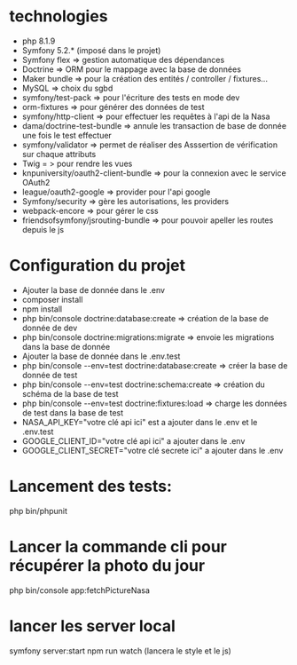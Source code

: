 # technologies
- php 8.1.9
- Symfony 5.2.* (imposé dans le projet)
- Symfony flex => gestion automatique des dépendances
- Doctrine => ORM pour le mappage avec la base de données
- Maker bundle => pour la création des entités / controller / fixtures...
- MySQL => choix du sgbd
- symfony/test-pack => pour l'écriture des tests en mode dev
- orm-fixtures => pour générer des données de test
- symfony/http-client => pour effectuer les requêtes à l'api de la Nasa
- dama/doctrine-test-bundle => annule les transaction de base de donnée une fois le test effectuer
- symfony/validator => permet de réaliser des Asssertion de vérification sur chaque attributs
- Twig = > pour rendre les vues
- knpuniversity/oauth2-client-bundle => pour la connexion avec le service OAuth2
- league/oauth2-google => provider pour l'api google
- Symfony/security => gère les autorisations, les providers
- webpack-encore => pour gérer le css
- friendsofsymfony/jsrouting-bundle => pour pouvoir apeller les routes depuis le js

# Configuration du projet
- Ajouter la base de donnée dans le .env
- composer install
- npm install
- php bin/console doctrine:database:create => création de la base de donnée de dev
- php bin/console doctrine:migrations:migrate => envoie les migrations dans la base de donnée
- Ajouter la base de donnée dans le .env.test 
- php bin/console --env=test doctrine:database:create => créer la base de donnée de test
- php bin/console --env=test doctrine:schema:create => création du schéma de la base de test
- php bin/console --env=test doctrine:fixtures:load => charge les données de test dans la base de test
- NASA_API_KEY="votre clé api ici" est a ajouter dans le .env et le .env.test
- GOOGLE_CLIENT_ID="votre clé api ici" a ajouter dans le .env
- GOOGLE_CLIENT_SECRET="votre clé secrete ici" a ajouter dans le .env

# Lancement des tests:
php bin/phpunit

# Lancer la commande cli pour récupérer la photo du jour
php bin/console app:fetchPictureNasa

# lancer les server local
symfony server:start
npm run watch (lancera le style et le js)